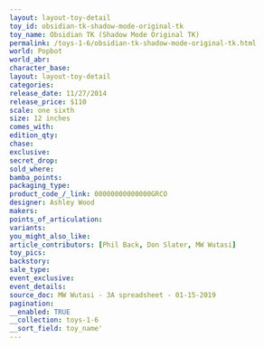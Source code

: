 ```yaml
---
layout: layout-toy-detail 
toy_id: obsidian-tk-shadow-mode-original-tk
toy_name: Obsidian TK (Shadow Mode Original TK)
permalink: /toys-1-6/obsidian-tk-shadow-mode-original-tk.html
world: Popbot
world_abr: 
character_base: 
layout: layout-toy-detail
categories: 
release_date: 11/27/2014
release_price: $110 
scale: one sixth
size: 12 inches
comes_with: 
edition_qty: 
chase: 
exclusive: 
secret_drop: 
sold_where: 
bamba_points: 
packaging_type: 
product_code_/_link: 00000000000000GRCO
designer: Ashley Wood
makers: 
points_of_articulation: 
variants: 
you_might_also_like: 
article_contributors: [Phil Back, Don Slater, MW Wutasi]
toy_pics: 
backstory: 
sale_type: 
event_exclusive: 
event_details: 
source_doc: MW Wutasi - 3A spreadsheet - 01-15-2019
pagination: 
__enabled: TRUE
__collection: toys-1-6
__sort_field: toy_name'
---
```

